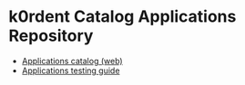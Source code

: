 # k0rdent Catalog Applications Repository

- [Applications catalog (web)](https://k0rdent.github.io/catalog/)
- [Applications testing guide](docs/testing.md)
